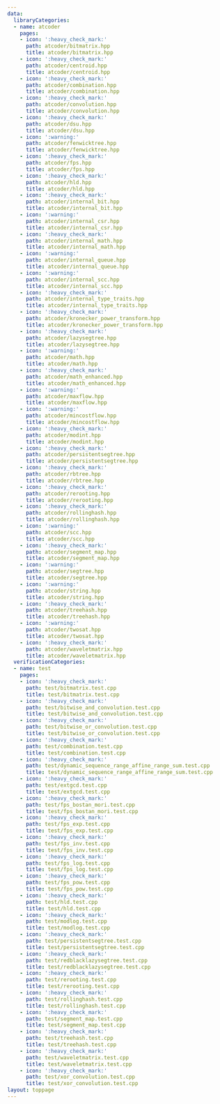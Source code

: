 ```yaml
---
data:
  libraryCategories:
  - name: atcoder
    pages:
    - icon: ':heavy_check_mark:'
      path: atcoder/bitmatrix.hpp
      title: atcoder/bitmatrix.hpp
    - icon: ':heavy_check_mark:'
      path: atcoder/centroid.hpp
      title: atcoder/centroid.hpp
    - icon: ':heavy_check_mark:'
      path: atcoder/combination.hpp
      title: atcoder/combination.hpp
    - icon: ':heavy_check_mark:'
      path: atcoder/convolution.hpp
      title: atcoder/convolution.hpp
    - icon: ':heavy_check_mark:'
      path: atcoder/dsu.hpp
      title: atcoder/dsu.hpp
    - icon: ':warning:'
      path: atcoder/fenwicktree.hpp
      title: atcoder/fenwicktree.hpp
    - icon: ':heavy_check_mark:'
      path: atcoder/fps.hpp
      title: atcoder/fps.hpp
    - icon: ':heavy_check_mark:'
      path: atcoder/hld.hpp
      title: atcoder/hld.hpp
    - icon: ':heavy_check_mark:'
      path: atcoder/internal_bit.hpp
      title: atcoder/internal_bit.hpp
    - icon: ':warning:'
      path: atcoder/internal_csr.hpp
      title: atcoder/internal_csr.hpp
    - icon: ':heavy_check_mark:'
      path: atcoder/internal_math.hpp
      title: atcoder/internal_math.hpp
    - icon: ':warning:'
      path: atcoder/internal_queue.hpp
      title: atcoder/internal_queue.hpp
    - icon: ':warning:'
      path: atcoder/internal_scc.hpp
      title: atcoder/internal_scc.hpp
    - icon: ':heavy_check_mark:'
      path: atcoder/internal_type_traits.hpp
      title: atcoder/internal_type_traits.hpp
    - icon: ':heavy_check_mark:'
      path: atcoder/kronecker_power_transform.hpp
      title: atcoder/kronecker_power_transform.hpp
    - icon: ':heavy_check_mark:'
      path: atcoder/lazysegtree.hpp
      title: atcoder/lazysegtree.hpp
    - icon: ':warning:'
      path: atcoder/math.hpp
      title: atcoder/math.hpp
    - icon: ':heavy_check_mark:'
      path: atcoder/math_enhanced.hpp
      title: atcoder/math_enhanced.hpp
    - icon: ':warning:'
      path: atcoder/maxflow.hpp
      title: atcoder/maxflow.hpp
    - icon: ':warning:'
      path: atcoder/mincostflow.hpp
      title: atcoder/mincostflow.hpp
    - icon: ':heavy_check_mark:'
      path: atcoder/modint.hpp
      title: atcoder/modint.hpp
    - icon: ':heavy_check_mark:'
      path: atcoder/persistentsegtree.hpp
      title: atcoder/persistentsegtree.hpp
    - icon: ':heavy_check_mark:'
      path: atcoder/rbtree.hpp
      title: atcoder/rbtree.hpp
    - icon: ':heavy_check_mark:'
      path: atcoder/rerooting.hpp
      title: atcoder/rerooting.hpp
    - icon: ':heavy_check_mark:'
      path: atcoder/rollinghash.hpp
      title: atcoder/rollinghash.hpp
    - icon: ':warning:'
      path: atcoder/scc.hpp
      title: atcoder/scc.hpp
    - icon: ':heavy_check_mark:'
      path: atcoder/segment_map.hpp
      title: atcoder/segment_map.hpp
    - icon: ':warning:'
      path: atcoder/segtree.hpp
      title: atcoder/segtree.hpp
    - icon: ':warning:'
      path: atcoder/string.hpp
      title: atcoder/string.hpp
    - icon: ':heavy_check_mark:'
      path: atcoder/treehash.hpp
      title: atcoder/treehash.hpp
    - icon: ':warning:'
      path: atcoder/twosat.hpp
      title: atcoder/twosat.hpp
    - icon: ':heavy_check_mark:'
      path: atcoder/waveletmatrix.hpp
      title: atcoder/waveletmatrix.hpp
  verificationCategories:
  - name: test
    pages:
    - icon: ':heavy_check_mark:'
      path: test/bitmatrix.test.cpp
      title: test/bitmatrix.test.cpp
    - icon: ':heavy_check_mark:'
      path: test/bitwise_and_convolution.test.cpp
      title: test/bitwise_and_convolution.test.cpp
    - icon: ':heavy_check_mark:'
      path: test/bitwise_or_convolution.test.cpp
      title: test/bitwise_or_convolution.test.cpp
    - icon: ':heavy_check_mark:'
      path: test/combination.test.cpp
      title: test/combination.test.cpp
    - icon: ':heavy_check_mark:'
      path: test/dynamic_sequence_range_affine_range_sum.test.cpp
      title: test/dynamic_sequence_range_affine_range_sum.test.cpp
    - icon: ':heavy_check_mark:'
      path: test/extgcd.test.cpp
      title: test/extgcd.test.cpp
    - icon: ':heavy_check_mark:'
      path: test/fps_bostan_mori.test.cpp
      title: test/fps_bostan_mori.test.cpp
    - icon: ':heavy_check_mark:'
      path: test/fps_exp.test.cpp
      title: test/fps_exp.test.cpp
    - icon: ':heavy_check_mark:'
      path: test/fps_inv.test.cpp
      title: test/fps_inv.test.cpp
    - icon: ':heavy_check_mark:'
      path: test/fps_log.test.cpp
      title: test/fps_log.test.cpp
    - icon: ':heavy_check_mark:'
      path: test/fps_pow.test.cpp
      title: test/fps_pow.test.cpp
    - icon: ':heavy_check_mark:'
      path: test/hld.test.cpp
      title: test/hld.test.cpp
    - icon: ':heavy_check_mark:'
      path: test/modlog.test.cpp
      title: test/modlog.test.cpp
    - icon: ':heavy_check_mark:'
      path: test/persistentsegtree.test.cpp
      title: test/persistentsegtree.test.cpp
    - icon: ':heavy_check_mark:'
      path: test/redblacklazysegtree.test.cpp
      title: test/redblacklazysegtree.test.cpp
    - icon: ':heavy_check_mark:'
      path: test/rerooting.test.cpp
      title: test/rerooting.test.cpp
    - icon: ':heavy_check_mark:'
      path: test/rollinghash.test.cpp
      title: test/rollinghash.test.cpp
    - icon: ':heavy_check_mark:'
      path: test/segment_map.test.cpp
      title: test/segment_map.test.cpp
    - icon: ':heavy_check_mark:'
      path: test/treehash.test.cpp
      title: test/treehash.test.cpp
    - icon: ':heavy_check_mark:'
      path: test/waveletmatrix.test.cpp
      title: test/waveletmatrix.test.cpp
    - icon: ':heavy_check_mark:'
      path: test/xor_convolution.test.cpp
      title: test/xor_convolution.test.cpp
layout: toppage
---
```

